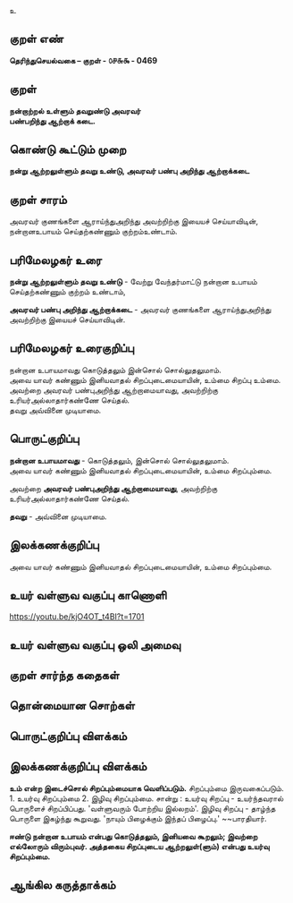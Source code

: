 உ

## குறள் எண் 

**தெரிந்துசெயல்வகை – குறள் - ௦௪௬௯ - 0469** 

## குறள் 

**நன்றாற்றல் உள்ளும் தவறுண்டு அவரவர்  
பண்பறிந்து ஆற்றாக் கடை.**

## கொண்டு கூட்டும் முறை

**நன்று ஆற்றலுள்ளும் தவறு உண்டு, அவரவர் பண்பு அறிந்து ஆற்றாக்கடை** 

## குறள் சாரம் 

அவரவர் குணங்களை ஆராய்ந்துஅறிந்து அவற்றிற்கு இயையச் செய்யாவிடின்,   
நன்றானஉபாயம் செய்தற்கண்ணும் குற்றம்உண்டாம்.  

## பரிமேலழகர் உரை

**நன்று ஆற்றலுள்ளும் தவறு உண்டு** - வேற்று வேந்தர்மாட்டு நன்றான உபாயம் செய்தற்கண்ணும் குற்றம் உண்டாம்,  

**அவரவர் பண்பு அறிந்து ஆற்றாக்கடை** - அவரவர் குணங்களை ஆராய்ந்துஅறிந்து அவற்றிற்கு இயையச் செய்யாவிடின்.   

## பரிமேலழகர் உரைகுறிப்பு   

நன்றான உபாயமாவது கொடுத்தலும் இன்சொல் சொல்லுதலுமாம்.  
அவை யாவர் கண்ணும் இனியவாதல் சிறப்புடைமையாயின், உம்மை சிறப்பு உம்மை.  
அவற்றை அவரவர் பண்புஅறிந்து ஆற்றாமையாவது, அவற்றிற்கு உரியர்அல்லாதார்கண்ணே செய்தல்.  
தவறு அவ்வினை முடியாமை.  

## பொருட்குறிப்பு 

**நன்றான உபாயமாவது** - கொடுத்தலும், இன்சொல் சொல்லுதலுமாம்.  
அவை யாவர் கண்ணும் இனியவாதல் சிறப்புடைமையாயின், உம்மை சிறப்பும்மை.

அவற்றை **அவரவர் பண்புஅறிந்து ஆற்றாமையாவது**, அவற்றிற்கு உரியர்அல்லாதார்கண்ணே செய்தல். 

**தவறு** - அவ்வினை முடியாமை.  

## இலக்கணக்குறிப்பு  

அவை யாவர் கண்ணும் இனியவாதல் சிறப்புடைமையாயின், உம்மை சிறப்பும்மை.    

## உயர் வள்ளுவ வகுப்பு காணொளி

https://youtu.be/kjO4OT_t4BI?t=1701

## உயர் வள்ளுவ வகுப்பு ஒலி அமைவு 

 
## குறள் சார்ந்த கதைகள் 


## தொன்மையான சொற்கள்


## பொருட்குறிப்பு விளக்கம்


## இலக்கணக்குறிப்பு விளக்கம்

**உம் என்ற இடைச்சொல் சிறப்பும்மையாக வெளிப்படும்.** சிறப்பும்மை இருவகைப்படும். 1. உயர்வு சிறப்பும்மை 2. இழிவு சிறப்பும்மை. சான்று : உயர்வு சிறப்பு - உயர்ந்தவரால் பொருளைச் சிறப்பிப்பது. 'வள்ளுவரும் போற்றிய இல்லறம்'. இழிவு சிறப்பு - தாழ்ந்த பொருளை இகழ்ந்து கூறுவது. 'நாயும் பிழைக்கும் இந்தப் பிழைப்பு.' ~~பாரதியார்.   

**ஈண்டு நன்றான உபாயம் என்பது கொடுத்தலும், இனியவை கூறலும்; இவற்றை எல்லோரும் விரும்புவர். அத்தகைய சிறப்புடைய ஆற்றலுள்(ளும்) என்பது உயர்வு சிறப்பும்மை.** 

## ஆங்கில கருத்தாக்கம் 


